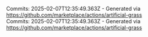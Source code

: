 Commits: 2025-02-07T12:35:49.363Z - Generated via https://github.com/marketplace/actions/artificial-grass
<br>
Commits: 2025-02-07T12:35:49.363Z - Generated via https://github.com/marketplace/actions/artificial-grass
<br>
